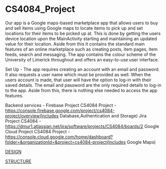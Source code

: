 # CS4084_Project
  
  Our app is a Google maps-based marketplace app that allows users to buy and sell items using Google maps to locate items to pick up
and set locations for their items to be picked up at. This is done by getting the users device location upon the MainActivity starting and maintaining an updated value for their location. Aside from this it contains the standard main features of an online marketplace such as creating posts, item pages, item feeds, search and messaging. The app contains the colour scheme of the University of Limerick throughout and offers an easy-to-use user interface.

Set Up -
     The app requires creating an account with an email and password. It also requests a user name which
     must be provided as well. When the users account is made, that user will have the option to log-in with their saved details. The email and password are the only required        details to log-in to the app.
     Aside from this, there is nothing else needed to access the app features.
     
Backend services  -
      Firebase Project CS4084 Project - https://console.firebase.google.com/project/cs4084-project/overview(Includes Database,Authentication and Storage)
      Jira Project CS4084 - https://dmur1.atlassian.net/jira/software/projects/CS4084/boards/2
      Google Cloud Project CS4084 Project - https://console.cloud.google.com/home/dashboard?folder=&organizationId=&project=cs4084-project(Includes Google Maps)

[DESIGN](design.md)

[STRUCTURE](structure.md)
